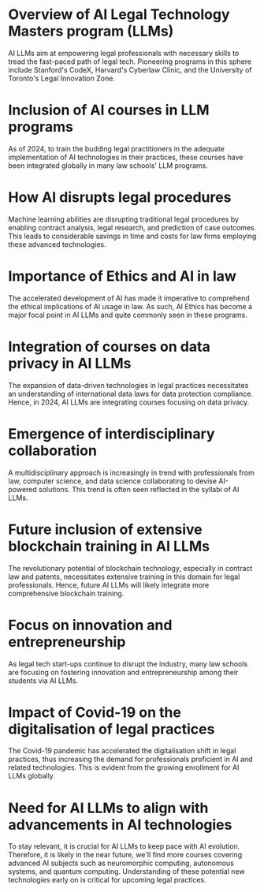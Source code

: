 # Overview of AI Legal Technology Masters program (LLMs)
AI LLMs aim at empowering legal professionals with necessary skills to tread the fast-paced path of legal tech. Pioneering programs in this sphere include Stanford's CodeX, Harvard's Cyberlaw Clinic, and the University of Toronto's Legal Innovation Zone.

# Inclusion of AI courses in LLM programs
As of 2024, to train the budding legal practitioners in the adequate implementation of AI technologies in their practices, these courses have been integrated globally in many law schools' LLM programs.

# How AI disrupts legal procedures
Machine learning abilities are disrupting traditional legal procedures by enabling contract analysis, legal research, and prediction of case outcomes. This leads to considerable savings in time and costs for law firms employing these advanced technologies.

# Importance of Ethics and AI in law
The accelerated development of AI has made it imperative to comprehend the ethical implications of AI usage in law. As such, AI Ethics has become a major focal point in AI LLMs and quite commonly seen in these programs.

# Integration of courses on data privacy in AI LLMs
The expansion of data-driven technologies in legal practices necessitates an understanding of international data laws for data protection compliance. Hence, in 2024, AI LLMs are integrating courses focusing on data privacy.

# Emergence of interdisciplinary collaboration
A multidisciplinary approach is increasingly in trend with professionals from law, computer science, and data science collaborating to devise AI-powered solutions. This trend is often seen reflected in the syllabi of AI LLMs.

# Future inclusion of extensive blockchain training in AI LLMs
The revolutionary potential of blockchain technology, especially in contract law and patents, necessitates extensive training in this domain for legal professionals. Hence, future AI LLMs will likely integrate more comprehensive blockchain training.

# Focus on innovation and entrepreneurship
As legal tech start-ups continue to disrupt the industry, many law schools are focusing on fostering innovation and entrepreneurship among their students via AI LLMs.

# Impact of Covid-19 on the digitalisation of legal practices
The Covid-19 pandemic has accelerated the digitalisation shift in legal practices, thus increasing the demand for professionals proficient in AI and related technologies. This is evident from the growing enrollment for AI LLMs globally.

# Need for AI LLMs to align with advancements in AI technologies
To stay relevant, it is crucial for AI LLMs to keep pace with AI evolution. Therefore, it is likely in the near future, we'll find more courses covering advanced AI subjects such as neuromorphic computing, autonomous systems, and quantum computing. Understanding of these potential new technologies early on is critical for upcoming legal practices.